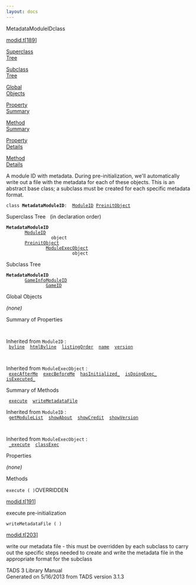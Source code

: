 ```yaml
---
layout: docs
---
```

<span class="title">MetadataModuleID</span><span class="type">class</span>

[modid.t](../file/modid.t.html)\[[189](../source/modid.t.html#189)\]

[Superclass  
Tree](#_SuperClassTree_)

[Subclass  
Tree](#_SubClassTree_)

[Global  
Objects](#_ObjectSummary_)

[Property  
Summary](#_PropSummary_)

[Method  
Summary](#_MethodSummary_)

[Property  
Details](#_Properties_)

[Method  
Details](#_Methods_)

<div class="fdesc">

A module ID with metadata. During pre-initialization, we'll
automatically write out a file with the metadata for each of these
objects. This is an abstract base class; a subclass must be created for
each specific metadata format.

`class `**`MetadataModuleID`**` :   `[`ModuleID`](../object/ModuleID.html)`   `[`PreinitObject`](../object/PreinitObject.html)

</div>

<span id="_SuperClassTree_"></span>

<div class="mjhd">

<span class="hdln">Superclass Tree</span>   (in declaration order)

</div>

**`MetadataModuleID`**  
`         `[`ModuleID`](../object/ModuleID.html)  
`                 object`  
`         `[`PreinitObject`](../object/PreinitObject.html)  
`                 `[`ModuleExecObject`](../object/ModuleExecObject.html)  
`                         object`  
<span id="_SubClassTree_"></span>

<div class="mjhd">

<span class="hdln">Subclass Tree</span>  

</div>

**`MetadataModuleID`**  
`         `[`GameInfoModuleID`](../object/GameInfoModuleID.html)  
`                 `[`GameID`](../object/GameID.html)  
<span id="_ObjectSummary_"></span>

<div class="mjhd">

<span class="hdln">Global Objects</span>  

</div>

*(none)* <span id="_PropSummary_"></span>

<div class="mjhd">

<span class="hdln">Summary of Properties</span>  

</div>

` `

Inherited from `ModuleID` :  
` `[`byline`](../object/ModuleID.html#byline)`  `[`htmlByline`](../object/ModuleID.html#htmlByline)`  `[`listingOrder`](../object/ModuleID.html#listingOrder)`  `[`name`](../object/ModuleID.html#name)`  `[`version`](../object/ModuleID.html#version)`  `

` `

Inherited from `ModuleExecObject` :  
` `[`execAfterMe`](../object/ModuleExecObject.html#execAfterMe)`  `[`execBeforeMe`](../object/ModuleExecObject.html#execBeforeMe)`  `[`hasInitialized_`](../object/ModuleExecObject.html#hasInitialized_)`  `[`isDoingExec_`](../object/ModuleExecObject.html#isDoingExec_)`  `[`isExecuted_`](../object/ModuleExecObject.html#isExecuted_)`  `

<span id="_MethodSummary_"></span>

<div class="mjhd">

<span class="hdln">Summary of Methods</span>  

</div>

` `[`execute`](#execute)`  `[`writeMetadataFile`](#writeMetadataFile)`  `

Inherited from `ModuleID` :  
` `[`getModuleList`](../object/ModuleID.html#getModuleList)`  `[`showAbout`](../object/ModuleID.html#showAbout)`  `[`showCredit`](../object/ModuleID.html#showCredit)`  `[`showVersion`](../object/ModuleID.html#showVersion)`  `

` `

Inherited from `ModuleExecObject` :  
` `[`_execute`](../object/ModuleExecObject.html#_execute)`  `[`classExec`](../object/ModuleExecObject.html#classExec)`  `

<span id="_Properties_"></span>

<div class="mjhd">

<span class="hdln">Properties</span>  

</div>

*(none)* <span id="_Methods_"></span>

<div class="mjhd">

<span class="hdln">Methods</span>  

</div>

<span id="execute"></span>

`execute ( )`<span class="rem">OVERRIDDEN</span>

[modid.t](../file/modid.t.html)\[[191](../source/modid.t.html#191)\]

<div class="desc">

execute pre-initialization

</div>

<span id="writeMetadataFile"></span>

`writeMetadataFile ( )`

[modid.t](../file/modid.t.html)\[[203](../source/modid.t.html#203)\]

<div class="desc">

write our metadata file - this must be overridden by each subclass to
carry out the specific steps needed to create and write the metadata
file in the appropriate format for the subclass

</div>

<div class="ftr">

TADS 3 Library Manual  
Generated on 5/16/2013 from TADS version 3.1.3

</div>
